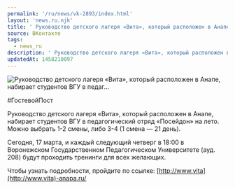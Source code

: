 ```yaml
---
permalink: '/ru/news/vk-2893/index.html'
layout: 'news.ru.njk'
title: ' Руководство детского лагеря «Вита», который расположен в Анапе, набирает студентов ВГУ в педаг…'
source: ВКонтакте
tags:
  - news_ru
description: ' Руководство детского лагеря «Вита», который расположен в Анапе, набирает студентов ВГУ в педаг…'
updatedAt: 1458210097
---
```

![ Руководство детского лагеря «Вита», который расположен в Анапе, набирает студентов ВГУ в педаг…](https://sun9-15.userapi.com/impf/c629516/v629516120/4a5df/8XZxy2NC6NQ.jpg?size=828x960&quality=96&proxy=1&sign=7bdc7c70e9f6282ed9867e8cde2993ff&c_uniq_tag=N3fCCuDfnKf2lPMRu6RPpp_zhtEA184djay7qdxr3uQ&type=album)

#ГостевойПост

Руководство детского лагеря «Вита», который расположен в Анапе, набирает студентов ВГУ в педагогический отряд «Посейдон» на лето. Можно выбрать 1-2 смены, либо 3-4 (1 смена — 21 день).

Сегодня, 17 марта, и каждый следующий четверг в 18:00 в Воронежском Государственном Педагогическом Университете (ауд. 208) будут проходить тренинги для всех желающих.

Чтобы узнать подробности, пройдите по ссылке: [http://www.vita](http://www.vita)-anapa.ru/
